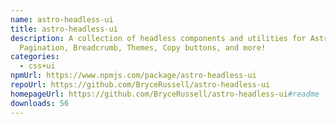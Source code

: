 ```yaml
---
name: astro-headless-ui
title: astro-headless-ui
description: A collection of headless components and utilities for Astro.
  Pagination, Breadcrumb, Themes, Copy buttons, and more!
categories:
  - css+ui
npmUrl: https://www.npmjs.com/package/astro-headless-ui
repoUrl: https://github.com/BryceRussell/astro-headless-ui
homepageUrl: https://github.com/BryceRussell/astro-headless-ui#readme
downloads: 56
---
```

